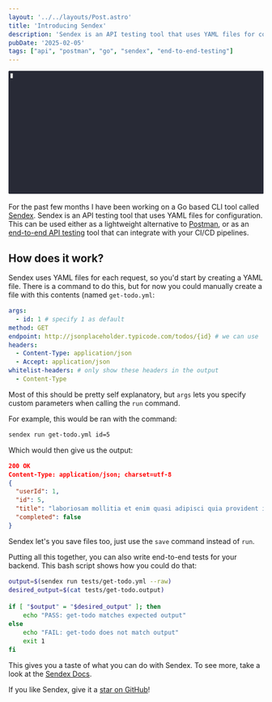 ```yaml
---
layout: '../../layouts/Post.astro'
title: 'Introducing Sendex'
description: 'Sendex is an API testing tool that uses YAML files for configuration'
pubDate: '2025-02-05'
tags: ["api", "postman", "go", "sendex", "end-to-end-testing"]
---
```


![Demo of Sendex](https://github.com/hadlow/sendex/raw/main/demo.gif)

For the past few months I have been working on a Go based CLI tool called [Sendex](https://sendex.dev). Sendex is an API testing tool that uses YAML files for configuration. This can be used either as a lightweight alternative to [Postman](https://www.postman.com), or as an [end-to-end API testing](https://sendex.dev/learn-more/testing/) tool that can integrate with your CI/CD pipelines.

## How does it work?

Sendex uses YAML files for each request, so you'd start by creating a YAML file. There is a command to do this, but for now you could manually create a file with this contents (named `get-todo.yml`:

```yaml
args:
  - id: 1 # specify 1 as default
method: GET
endpoint: http://jsonplaceholder.typicode.com/todos/{id} # we can use 'id' here
headers:
  - Content-Type: application/json
  - Accept: application/json
whitelist-headers: # only show these headers in the output
  - Content-Type
```

Most of this should be pretty self explanatory, but `args` lets you specify custom parameters when calling the `run` command.

For example, this would be ran with the command:

```sh
sendex run get-todo.yml id=5
```

Which would then give us the output:

```json
200 OK
Content-Type: application/json; charset=utf-8
{
  "userId": 1,
  "id": 5,
  "title": "laboriosam mollitia et enim quasi adipisci quia provident illum",
  "completed": false
}
```

Sendex let's you save files too, just use the `save` command instead of `run`.

Putting all this together, you can also write end-to-end tests for your backend. This bash script shows how you could do that:

```sh
output=$(sendex run tests/get-todo.yml --raw)
desired_output=$(cat tests/get-todo.output)

if [ "$output" = "$desired_output" ]; then
    echo "PASS: get-todo matches expected output"
else
    echo "FAIL: get-todo does not match output"
    exit 1
fi
```

This gives you a taste of what you can do with Sendex. To see more, take a look at the [Sendex Docs](https://sendex.dev/getting-started/intro/).

If you like Sendex, give it a [star on GitHub](https://github.com/hadlow/sendex)!
